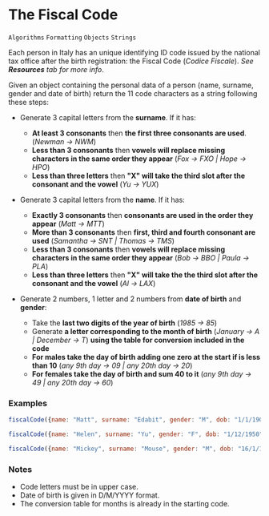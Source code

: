 # The Fiscal Code

`Algorithms` `Formatting` `Objects` `Strings`

Each person in Italy has an unique identifying ID code issued by the national tax office after the birth registration: the Fiscal Code (_Codice Fiscale_). _See **Resources** tab for more info_.

Given an object containing the personal data of a person (name, surname, gender and date of birth) return the 11 code characters as a string following these steps:

- Generate 3 capital letters from the **surname**. If it has:

  - **At least 3 consonants** then **the first three consonants are used**. (_Newman -> NWM_)
  - **Less than 3 consonants** then **vowels will replace missing characters in the same order they appear** (_Fox -> FXO | Hope -> HPO_)
  - **Less than three letters** then **"X" will take the third slot after the consonant and the vowel** (_Yu -> YUX_)

- Generate 3 capital letters from the **name**. If it has:

  - **Exactly 3 consonants** then **consonants are used in the order they appear** (_Matt -> MTT_)
  - **More than 3 consonants** then **first, third and fourth consonant are used** (_Samantha -> SNT | Thomas -> TMS_)
  - **Less than 3 consonants** then **vowels will replace missing characters in the same order they appear** (_Bob -> BBO | Paula -> PLA_)
  - **Less than three letters** then **"X" will take the the third slot after the consonant and the vowel** (_Al -> LAX_)

- Generate 2 numbers, 1 letter and 2 numbers from **date of birth** and **gender**:

  - Take the **last two digits of the year of birth** (_1985 -> 85_)
  - Generate **a letter corresponding to the month of birth** (_January -> A | December -> T_) **using the table for conversion included in the code**
  - **For males take the day of birth adding one zero at the start if is less than 10** (_any 9th day -> 09 | any 20th day -> 20_)
  - **For females take the day of birth and sum 40 to it** (_any 9th day -> 49 | any 20th day -> 60_)

### Examples

```js
fiscalCode({name: "Matt", surname: "Edabit", gender: "M", dob: "1/1/1900"}) ➞ "DBTMTT20A01"

fiscalCode({name: "Helen", surname: "Yu", gender: "F", dob: "1/12/1950"}) ➞ "YUXHLN50T41"

fiscalCode({name: "Mickey", surname: "Mouse", gender: "M", dob: "16/1/1928"}) ➞ "MSOMKY28A16"
```

### Notes

- Code letters must be in upper case.
- Date of birth is given in D/M/YYYY format.
- The conversion table for months is already in the starting code.
